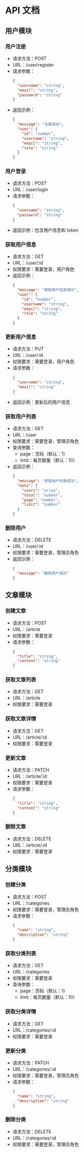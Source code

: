 # API 文档

## 用户模块

### 用户注册
- 请求方法：POST
- URL：/user/register
- 请求参数：
  ```json
  {
    "username": "string",
    "email": "string",
    "password": "string"
  }
  ```
- 返回示例：
  ```json
  {
    "message": "注册成功",
    "user": {
      "id": "number",
      "username": "string",
      "email": "string",
      "role": "string"
    }
  }
  ```

### 用户登录
- 请求方法：POST
- URL：/user/login
- 请求参数：
  ```json
  {
    "username": "string",
    "password": "string"
  }
  ```
- 返回示例：包含用户信息和 token

### 获取用户信息
- 请求方法：GET
- URL：/user/:id
- 权限要求：需要登录，用户角色
- 返回示例：
  ```json
  {
    "message": "获取用户信息成功",
    "user": {
      "id": "number",
      "username": "string",
      "email": "string",
      "role": "string"
    }
  }
  ```

### 更新用户信息
- 请求方法：PUT
- URL：/user/:id
- 权限要求：需要登录，用户角色
- 请求参数：
  ```json
  {
    "username": "string",
    "email": "string"
  }
  ```
- 返回示例：更新后的用户信息

### 获取用户列表
- 请求方法：GET
- URL：/user
- 权限要求：需要登录，管理员角色
- 查询参数：
  - page：页码（默认：1）
  - limit：每页数量（默认：10）
- 返回示例：
  ```json
  {
    "message": "获取用户列表成功",
    "data": {
      "users": "array",
      "total": "number",
      "page": "number",
      "limit": "number"
    }
  }
  ```

### 删除用户
- 请求方法：DELETE
- URL：/user/:id
- 权限要求：需要登录，管理员角色
- 返回示例：
  ```json
  {
    "message": "删除用户成功"
  }
  ```

## 文章模块

### 创建文章
- 请求方法：POST
- URL：/article
- 权限要求：需要登录
- 请求参数：
  ```json
  {
    "title": "string",
    "content": "string"
  }
  ```

### 获取文章列表
- 请求方法：GET
- URL：/article
- 权限要求：需要登录

### 获取文章详情
- 请求方法：GET
- URL：/article/:id
- 权限要求：需要登录

### 更新文章
- 请求方法：PATCH
- URL：/article/:id
- 权限要求：需要登录
- 请求参数：
  ```json
  {
    "title": "string",
    "content": "string"
  }
  ```

### 删除文章
- 请求方法：DELETE
- URL：/article/:id
- 权限要求：需要登录

## 分类模块

### 创建分类
- 请求方法：POST
- URL：/categories
- 权限要求：需要登录，管理员角色
- 请求参数：
  ```json
  {
    "name": "string",
    "description": "string"
  }
  ```

### 获取分类列表
- 请求方法：GET
- URL：/categories
- 权限要求：需要登录
- 查询参数：
  - page：页码（默认：1）
  - limit：每页数量（默认：10）

### 获取分类详情
- 请求方法：GET
- URL：/categories/:id
- 权限要求：需要登录

### 更新分类
- 请求方法：PATCH
- URL：/categories/:id
- 权限要求：需要登录，管理员角色
- 请求参数：
  ```json
  {
    "name": "string",
    "description": "string"
  }
  ```

### 删除分类
- 请求方法：DELETE
- URL：/categories/:id
- 权限要求：需要登录，管理员角色